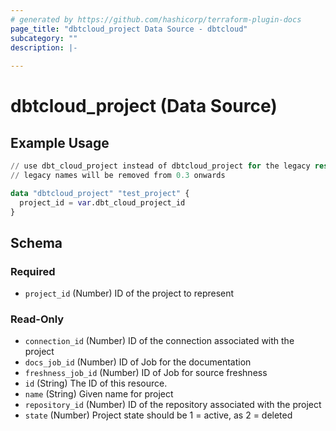 ```yaml
---
# generated by https://github.com/hashicorp/terraform-plugin-docs
page_title: "dbtcloud_project Data Source - dbtcloud"
subcategory: ""
description: |-
  
---
```


# dbtcloud_project (Data Source)



## Example Usage

```terraform
// use dbt_cloud_project instead of dbtcloud_project for the legacy resource names
// legacy names will be removed from 0.3 onwards

data "dbtcloud_project" "test_project" {
  project_id = var.dbt_cloud_project_id
}
```

<!-- schema generated by tfplugindocs -->
## Schema

### Required

- `project_id` (Number) ID of the project to represent

### Read-Only

- `connection_id` (Number) ID of the connection associated with the project
- `docs_job_id` (Number) ID of Job for the documentation
- `freshness_job_id` (Number) ID of Job for source freshness
- `id` (String) The ID of this resource.
- `name` (String) Given name for project
- `repository_id` (Number) ID of the repository associated with the project
- `state` (Number) Project state should be 1 = active, as 2 = deleted


